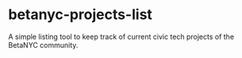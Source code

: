 betanyc-projects-list
=====================

A simple listing tool to keep track of current civic tech projects of the BetaNYC community.  
